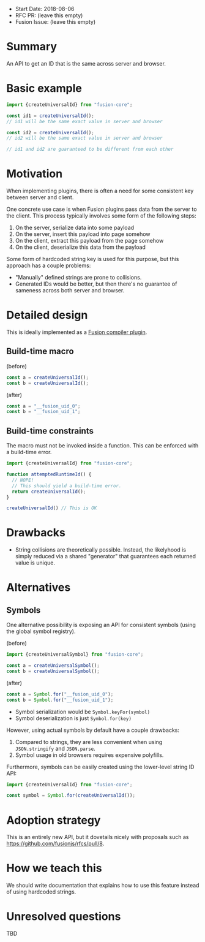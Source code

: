* Start Date: 2018-08-06
* RFC PR: (leave this empty)
* Fusion Issue: (leave this empty)

# Summary

An API to get an ID that is the same across server and browser.

# Basic example

```js
import {createUniversalId} from "fusion-core";

const id1 = createUniversalId();
// id1 will be the same exact value in server and browser

const id2 = createUniversalId();
// id2 will be the same exact value in server and browser

// id1 and id2 are guaranteed to be different from each other
```

# Motivation

When implementing plugins, there is often a need for some consistent key between server and client.

One concrete use case is when Fusion plugins pass data from the server to the client. This process typically involves some form of the following steps:

1. On the server, serialize data into some payload
2. On the server, insert this payload into page somehow
3. On the client, extract this payload from the page somehow
4. On the client, deserialize this data from the payload

Some form of hardcoded string key is used for this purpose, but this approach has a couple problems:
- "Manually" defined strings are prone to collisions.
- Generated IDs would be better, but then there's no guarantee of sameness across both server and browser.

# Detailed design

This is ideally implemented as a [Fusion compiler plugin](https://github.com/fusionjs/rfcs/pull/7).

## Build-time macro
(before)
```js
const a = createUniversalId();
const b = createUniversalId();
```

(after)
```js
const a = "__fusion_uid_0";
const b = "__fusion_uid_1";
```

## Build-time constraints

The macro must not be invoked inside a function. This can be enforced with a build-time error.

```js
import {createUniversalId} from "fusion-core";

function attemptedRuntimeId() {
  // NOPE!
  // This should yield a build-time error.
  return createUniversalId();
}

createUniversalId() // This is OK
```

# Drawbacks

- String collisions are theoretically possible. Instead, the likelyhood is simply reduced via a shared "generator" that guarantees each returned value is unique.

# Alternatives

## Symbols

One alternative possibility is exposing an API for consistent symbols (using the global symbol registry).

(before)
```js
import {createUniversalSymbol} from "fusion-core";

const a = createUniversalSymbol();
const b = createUniversalSymbol();
```

(after)
```js
const a = Symbol.for("__fusion_uid_0");
const b = Symbol.for("__fusion_uid_1");
```

- Symbol serialization would be `Symbol.keyFor(symbol)`
- Symbol deserialization is just `Symbol.for(key)`

However, using actual symbols by default have a couple drawbacks:
1. Compared to strings, they are less convenient when using `JSON.stringify` and `JSON.parse`.
2. Symbol usage in old browsers requires expensive polyfills.

Furthermore, symbols can be easily created using the lower-level string ID API:

```js
import {createUniversalId} from "fusion-core";

const symbol = Symbol.for(createUniversalId());
```

# Adoption strategy

This is an entirely new API, but it dovetails nicely with proposals such as https://github.com/fusionjs/rfcs/pull/8.

# How we teach this

We should write documentation that explains how to use this feature instead of using hardcoded strings.

# Unresolved questions

TBD
